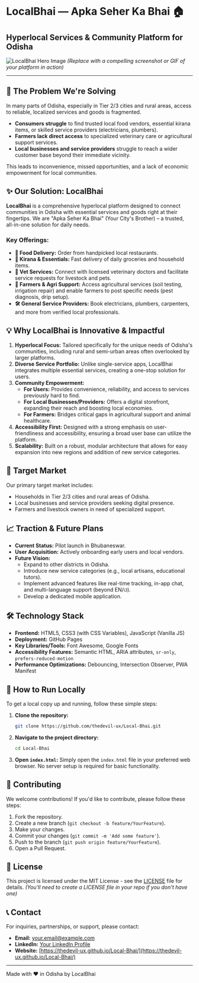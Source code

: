 # LocalBhai — Apka Seher Ka Bhai 🏠

## Hyperlocal Services & Community Platform for Odisha

![LocalBhai Hero Image](https://thedevil-ux.github.io/Local-Bhai/og-image.png)
*(Replace with a compelling screenshot or GIF of your platform in action)*

---

## 🚀 The Problem We're Solving

In many parts of Odisha, especially in Tier 2/3 cities and rural areas, access to reliable, localized services and goods is fragmented.
*   **Consumers struggle** to find trusted local food vendors, essential kirana items, or skilled service providers (electricians, plumbers).
*   **Farmers lack direct access** to specialized veterinary care or agricultural support services.
*   **Local businesses and service providers** struggle to reach a wider customer base beyond their immediate vicinity.

This leads to inconvenience, missed opportunities, and a lack of economic empowerment for local communities.

## ✨ Our Solution: LocalBhai

**LocalBhai** is a comprehensive hyperlocal platform designed to connect communities in Odisha with essential services and goods right at their fingertips. We are "Apka Seher Ka Bhai" (Your City's Brother) – a trusted, all-in-one solution for daily needs.

### Key Offerings:

*   **🍔 Food Delivery:** Order from handpicked local restaurants.
*   **🛒 Kirana & Essentials:** Fast delivery of daily groceries and household items.
*   **🐾 Vet Services:** Connect with licensed veterinary doctors and facilitate service requests for livestock and pets.
*   **🚜 Farmers & Agri Support:** Access agricultural services (soil testing, irrigation repair) and enable farmers to post specific needs (pest diagnosis, drip setup).
*   **🛠️ General Service Providers:** Book electricians, plumbers, carpenters, and more from verified local professionals.

## 💡 Why LocalBhai is Innovative & Impactful

1.  **Hyperlocal Focus:** Tailored specifically for the unique needs of Odisha's communities, including rural and semi-urban areas often overlooked by larger platforms.
2.  **Diverse Service Portfolio:** Unlike single-service apps, LocalBhai integrates multiple essential services, creating a one-stop solution for users.
3.  **Community Empowerment:**
    *   **For Users:** Provides convenience, reliability, and access to services previously hard to find.
    *   **For Local Businesses/Providers:** Offers a digital storefront, expanding their reach and boosting local economies.
    *   **For Farmers:** Bridges critical gaps in agricultural support and animal healthcare.
4.  **Accessibility First:** Designed with a strong emphasis on user-friendliness and accessibility, ensuring a broad user base can utilize the platform.
5.  **Scalability:** Built on a robust, modular architecture that allows for easy expansion into new regions and addition of new service categories.

## 🎯 Target Market

Our primary target market includes:
*   Households in Tier 2/3 cities and rural areas of Odisha.
*   Local businesses and service providers seeking digital presence.
*   Farmers and livestock owners in need of specialized support.

## 📈 Traction & Future Plans

*   **Current Status:** Pilot launch in Bhubaneswar.
*   **User Acquisition:** Actively onboarding early users and local vendors.
*   **Future Vision:**
    *   Expand to other districts in Odisha.
    *   Introduce new service categories (e.g., local artisans, educational tutors).
    *   Implement advanced features like real-time tracking, in-app chat, and multi-language support (beyond EN/ଓ).
    *   Develop a dedicated mobile application.

## 🛠️ Technology Stack

*   **Frontend:** HTML5, CSS3 (with CSS Variables), JavaScript (Vanilla JS)
*   **Deployment:** GitHub Pages
*   **Key Libraries/Tools:** Font Awesome, Google Fonts
*   **Accessibility Features:** Semantic HTML, ARIA attributes, `sr-only`, `prefers-reduced-motion`
*   **Performance Optimizations:** Debouncing, Intersection Observer, PWA Manifest

## 🚀 How to Run Locally

To get a local copy up and running, follow these simple steps:

1.  **Clone the repository:**
    ```bash
    git clone https://github.com/thedevil-ux/Local-Bhai.git
    ```
2.  **Navigate to the project directory:**
    ```bash
    cd Local-Bhai
    ```
3.  **Open `index.html`:**
    Simply open the `index.html` file in your preferred web browser. No server setup is required for basic functionality.

## 🤝 Contributing

We welcome contributions! If you'd like to contribute, please follow these steps:
1.  Fork the repository.
2.  Create a new branch (`git checkout -b feature/YourFeature`).
3.  Make your changes.
4.  Commit your changes (`git commit -m 'Add some feature'`).
5.  Push to the branch (`git push origin feature/YourFeature`).
6.  Open a Pull Request.

## 📄 License

This project is licensed under the MIT License - see the [LICENSE](LICENSE) file for details. *(You'll need to create a LICENSE file in your repo if you don't have one)*

## 📞 Contact

For inquiries, partnerships, or support, please contact:
*   **Email:** your.email@example.com
*   **LinkedIn:** [Your LinkedIn Profile](https://www.linkedin.com/in/yourprofile/)
*   **Website:** [https://thedevil-ux.github.io/Local-Bhai/](https://thedevil-ux.github.io/Local-Bhai/)

---

Made with ❤️ in Odisha by LocalBhai
